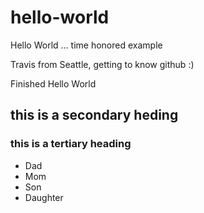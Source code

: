 hello-world
===========

Hello World  ... time honored example

Travis from Seattle, getting to know github :)  

Finished Hello World

## this is a secondary heding

### this is a tertiary heading

* Dad
* Mom
* Son
* Daughter
